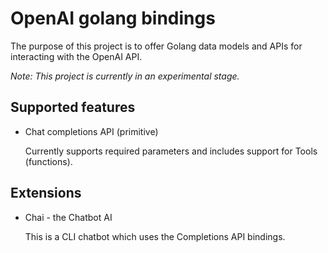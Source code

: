 # OpenAI golang bindings

The purpose of this project is to offer Golang data models and APIs for interacting
with the OpenAI API.

*Note: This project is currently in an experimental stage.*

## Supported features

* Chat completions API (primitive)

    Currently supports required parameters and includes support for Tools (functions).


## Extensions

* Chai - the Chatbot AI

    This is a CLI chatbot which uses the Completions API bindings.
